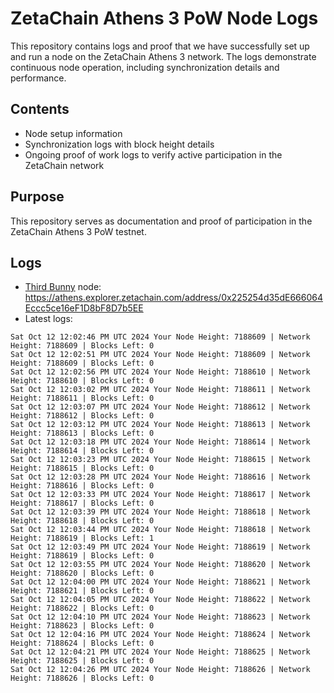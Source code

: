 # ZetaChain Athens 3 PoW Node Logs
This repository contains logs and proof that we have successfully set up and run a node on the ZetaChain Athens 3 network. The logs demonstrate continuous node operation, including synchronization details and performance.

## Contents
- Node setup information
- Synchronization logs with block height details
- Ongoing proof of work logs to verify active participation in the ZetaChain network

## Purpose
This repository serves as documentation and proof of participation in the ZetaChain Athens 3 PoW testnet.

## Logs

- [Third Bunny](https://thirdbunny.xyz/) node: https://athens.explorer.zetachain.com/address/0x225254d35dE666064Eccc5ce16eF1D8bF8D7b5EE
- Latest logs:
```
Sat Oct 12 12:02:46 PM UTC 2024 Your Node Height: 7188609 | Network Height: 7188609 | Blocks Left: 0
Sat Oct 12 12:02:51 PM UTC 2024 Your Node Height: 7188609 | Network Height: 7188609 | Blocks Left: 0
Sat Oct 12 12:02:56 PM UTC 2024 Your Node Height: 7188610 | Network Height: 7188610 | Blocks Left: 0
Sat Oct 12 12:03:02 PM UTC 2024 Your Node Height: 7188611 | Network Height: 7188611 | Blocks Left: 0
Sat Oct 12 12:03:07 PM UTC 2024 Your Node Height: 7188612 | Network Height: 7188612 | Blocks Left: 0
Sat Oct 12 12:03:12 PM UTC 2024 Your Node Height: 7188613 | Network Height: 7188613 | Blocks Left: 0
Sat Oct 12 12:03:18 PM UTC 2024 Your Node Height: 7188614 | Network Height: 7188614 | Blocks Left: 0
Sat Oct 12 12:03:23 PM UTC 2024 Your Node Height: 7188615 | Network Height: 7188615 | Blocks Left: 0
Sat Oct 12 12:03:28 PM UTC 2024 Your Node Height: 7188616 | Network Height: 7188616 | Blocks Left: 0
Sat Oct 12 12:03:33 PM UTC 2024 Your Node Height: 7188617 | Network Height: 7188617 | Blocks Left: 0
Sat Oct 12 12:03:39 PM UTC 2024 Your Node Height: 7188618 | Network Height: 7188618 | Blocks Left: 0
Sat Oct 12 12:03:44 PM UTC 2024 Your Node Height: 7188618 | Network Height: 7188619 | Blocks Left: 1
Sat Oct 12 12:03:49 PM UTC 2024 Your Node Height: 7188619 | Network Height: 7188619 | Blocks Left: 0
Sat Oct 12 12:03:55 PM UTC 2024 Your Node Height: 7188620 | Network Height: 7188620 | Blocks Left: 0
Sat Oct 12 12:04:00 PM UTC 2024 Your Node Height: 7188621 | Network Height: 7188621 | Blocks Left: 0
Sat Oct 12 12:04:05 PM UTC 2024 Your Node Height: 7188622 | Network Height: 7188622 | Blocks Left: 0
Sat Oct 12 12:04:10 PM UTC 2024 Your Node Height: 7188623 | Network Height: 7188623 | Blocks Left: 0
Sat Oct 12 12:04:16 PM UTC 2024 Your Node Height: 7188624 | Network Height: 7188624 | Blocks Left: 0
Sat Oct 12 12:04:21 PM UTC 2024 Your Node Height: 7188625 | Network Height: 7188625 | Blocks Left: 0
Sat Oct 12 12:04:26 PM UTC 2024 Your Node Height: 7188626 | Network Height: 7188626 | Blocks Left: 0
```
